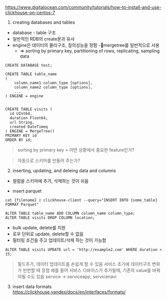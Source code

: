 https://www.digitalocean.com/community/tutorials/how-to-install-and-use-clickhouse-on-centos-7

1. creating databases and tables
- database - table 구조
- 일반적인 RDB의 create문과 유사
- engine은 데이터의 물리구조, 질의성능을 정함
  -mergetree를 일반적으로 사용
  - => sorting by primary key, partitioning of rows, replicating, sampling data


```
CREATE DATABASE test;

CREATE TABLE table_name
(
    column_name1 column_type [options],
    column_name2 column_type [options],
    ...
) ENGINE = engine


CREATE TABLE visits (
  id UInt64,
  duration Float64,
  url String,
  created DateTimeq
) ENGINE = MergeTree()
PRIMARY KEY id
ORDER BY id;
```



>sorting by primary key = 어떤 상황에서 중요한 feature인가?

>자동으로 스키마를 만들어 주는가?



2. inserting, updating, and deleing data and columns

- 컬럼을 스키마에 추가, 삭제하는 것이 쉬움

- insert parquet
```
cat {filename} | clickhouse-client --query="INSERT INTO {some_table} FORMAT Parquet"
```

```
ALTER TABLE table_name ADD COLUMN column_name column_type;
ALTER TABLE visits DROP COLUMN location;
```

- bulk update, delete를 지원
- 로우 단위로 update, delete할 수 없음
- 필터링 조건을 주고 업데이트/삭제 하는 것이 가능함

```
ALTER TABLE visits UPDATE url = 'http://example2.com' WHERE duration < 15;
```

> 필드추가, 데이터 업데이트를 손쉽게 할 수 있음
서비스 초기에 데이터구조 변화가 빈번할 때 장점
예를 들어 서비스 디바이스가 추가될때, 기존의 value를 바꿔야될 수도 있음
service -> serviceapp, servicenavi



3. insert data formats
https://clickhouse.yandex/docs/en/interfaces/formats/
